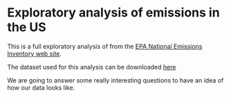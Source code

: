 # Exploratory analysis of emissions in the US
This is a full exploratory analysis of from the [EPA National Emissions Inventory web site](https://www.epa.gov/air-emissions-inventories).

The dataset used for this analysis can be downloaded [here](https://d396qusza40orc.cloudfront.net/exdata%2Fdata%2FNEI_data.zip)

We are going to answer some really interesting questions to have an idea of how our data looks like.
